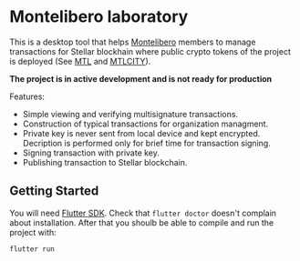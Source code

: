 # Montelibero laboratory

This is a desktop tool that helps [Montelibero](https://montelibero.org) members to manage transactions 
for Stellar blockhain where public crypto tokens of the project is deployed (See [MTL](https://stellar.expert/explorer/public/asset/MTL-GACKTN5DAZGWXRWB2WLM6OPBDHAMT6SJNGLJZPQMEZBUR4JUGBX2UK7V-1) and [MTLCITY](https://stellar.expert/explorer/public/asset/MTLCITY-GDUI7JVKWZV4KJVY4EJYBXMGXC2J3ZC67Z6O5QFP4ZMVQM2U5JXK2OK3-2)).

**The project is in active development and is not ready for production**

Features:
- Simple viewing and verifying multisignature transactions.
- Construction of typical transactions for organization managment.
- Private key is never sent from local device and kept encrypted. Decription is performed only for brief time for transaction signing.
- Signing transaction with private key.
- Publishing transaction to Stellar blockchain.

## Getting Started

You will need [Flutter SDK](https://flutter.dev/docs/get-started/install). Check that `flutter doctor` doesn't complain about installation. After that you shoulb be able to compile and run the project with:

```
flutter run
```
